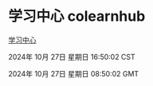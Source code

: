 # 学习中心 colearnhub
[学习中心](http://219.139.197.74:56308/colearnhub/)

2024年 10月 27日 星期日 16:50:02 CST

2024年 10月 27日 星期日 08:50:02 GMT
